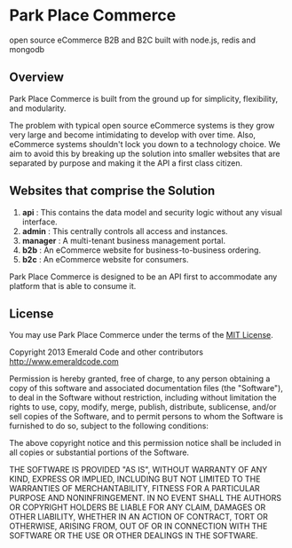 # Park Place Commerce
open source eCommerce B2B and B2C built with node.js, redis and mongodb
## Overview
Park Place Commerce is built from the ground up for simplicity, flexibility, and modularity. 

The problem with typical open source eCommerce systems is they grow very large and become intimidating to develop with over time. Also, eCommerce systems shouldn't lock you down to a technology choice. We aim to avoid this by breaking up the solution into smaller websites that are separated by purpose and making it the API a first class citizen.

## Websites that comprise the Solution
  1. **api** : This contains the data model and security logic without any visual interface.
  2. **admin** : This centrally controls all access and instances.
  3. **manager** : A multi-tenant business management portal.
  4. **b2b** : An eCommerce website for business-to-business ordering.
  5. **b2c** : An eCommerce website for consumers.

Park Place Commerce is designed to be an API first to accommodate any platform that is able to consume it.

## License
You may use Park Place Commerce under the terms of the [MIT License](http://en.wikipedia.org/wiki/MIT_License).

Copyright 2013 Emerald Code and other contributors
http://www.emeraldcode.com

Permission is hereby granted, free of charge, to any person obtaining
a copy of this software and associated documentation files (the
"Software"), to deal in the Software without restriction, including
without limitation the rights to use, copy, modify, merge, publish,
distribute, sublicense, and/or sell copies of the Software, and to
permit persons to whom the Software is furnished to do so, subject to
the following conditions:

The above copyright notice and this permission notice shall be
included in all copies or substantial portions of the Software.

THE SOFTWARE IS PROVIDED "AS IS", WITHOUT WARRANTY OF ANY KIND,
EXPRESS OR IMPLIED, INCLUDING BUT NOT LIMITED TO THE WARRANTIES OF
MERCHANTABILITY, FITNESS FOR A PARTICULAR PURPOSE AND
NONINFRINGEMENT. IN NO EVENT SHALL THE AUTHORS OR COPYRIGHT HOLDERS BE
LIABLE FOR ANY CLAIM, DAMAGES OR OTHER LIABILITY, WHETHER IN AN ACTION
OF CONTRACT, TORT OR OTHERWISE, ARISING FROM, OUT OF OR IN CONNECTION
WITH THE SOFTWARE OR THE USE OR OTHER DEALINGS IN THE SOFTWARE.
